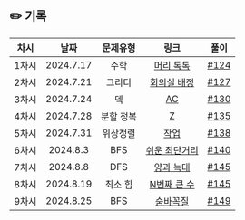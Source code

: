 ## ✏️ 기록   

| 차시 |    날짜    | 문제유형 | 링크 | 풀이 |
|:----:|:---------:|:----:|:-----:|:----:|
| 1차시 | 2024.7.17 | 수학 |  <a href= "https://www.acmicpc.net/problem/1241">머리 톡톡</a> |[#124](https://github.com/AlgoLeadMe/AlgoLeadMe-4/pull/124) |
| 2차시 | 2024.7.21 | 그리디 |  <a href= "https://www.acmicpc.net/problem/1931">회의실 배정</a> |[#127](https://github.com/AlgoLeadMe/AlgoLeadMe-4/pull/127) |
| 3차시 | 2024.7.24 | 덱 |  <a href= "https://www.acmicpc.net/problem/5430">AC</a> |[#130](https://github.com/AlgoLeadMe/AlgoLeadMe-4/pull/130) |
| 4차시 | 2024.7.28 | 분할 정복 |  <a href= "https://www.acmicpc.net/problem/1074">Z</a> |[#135](https://github.com/AlgoLeadMe/AlgoLeadMe-4/pull/135) |
| 5차시 | 2024.7.31 | 위상정렬 |  <a href= "https://www.acmicpc.net/problem/2056">작업</a> |[#138](https://github.com/AlgoLeadMe/AlgoLeadMe-4/pull/138) |
| 6차시 | 2024.8.3 | BFS |  <a href= "https://www.acmicpc.net/problem/14940">쉬운 최단거리</a> |[#140](https://github.com/AlgoLeadMe/AlgoLeadMe-4/pull/140) |
| 7차시 | 2024.8.8 | DFS |  <a href= "https://school.programmers.co.kr/learn/courses/30/lessons/92343">양과 늑대</a> |[#145](https://github.com/AlgoLeadMe/AlgoLeadMe-4/pull/145) |
| 8차시 | 2024.8.19 | 최소 힙 |  <a href= "https://www.acmicpc.net/problem/2075">N번째 큰 수</a> |[#145](https://github.com/AlgoLeadMe/AlgoLeadMe-4/pull/147) |
| 9차시 | 2024.8.25 | BFS |  <a href= "https://www.acmicpc.net/problem/1697">숨바꼭질</a> |[#149](https://github.com/AlgoLeadMe/AlgoLeadMe-4/pull/149) |